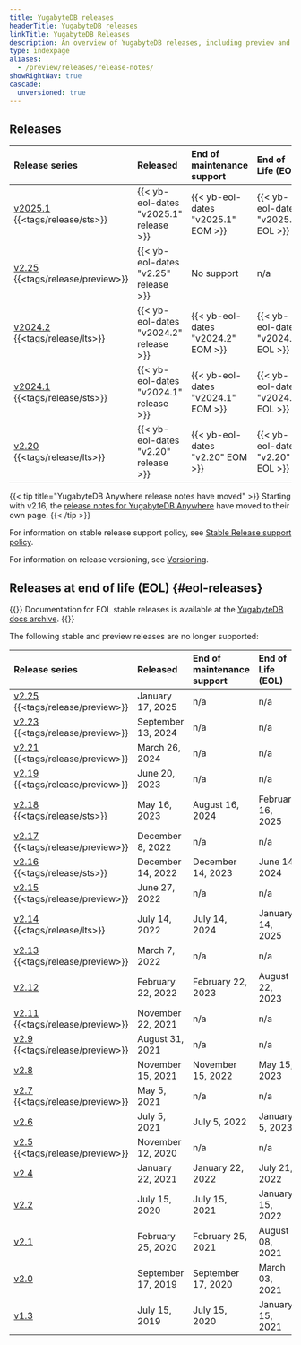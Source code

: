 ```yaml
---
title: YugabyteDB releases
headerTitle: YugabyteDB releases
linkTitle: YugabyteDB Releases
description: An overview of YugabyteDB releases, including preview and current stable releases.
type: indexpage
aliases:
  - /preview/releases/release-notes/
showRightNav: true
cascade:
  unversioned: true
---
```


## Releases

| Release series | Released | End of maintenance support | End of Life (EOL) |
| :------------- | :------- | :------------------------- | :---------------- |
| [v2025.1](v2025.1/) {{<tags/release/sts>}} | {{< yb-eol-dates "v2025.1" release >}} | {{< yb-eol-dates "v2025.1" EOM >}} | {{< yb-eol-dates "v2025.1" EOL >}} |
| [v2.25](v2.25/) {{<tags/release/preview>}} | {{< yb-eol-dates "v2.25" release >}} | No support | n/a |
| [v2024.2](v2024.2/) {{<tags/release/lts>}} | {{< yb-eol-dates "v2024.2" release >}} | {{< yb-eol-dates "v2024.2" EOM >}} | {{< yb-eol-dates "v2024.2" EOL >}} |
| [v2024.1](v2024.1/) {{<tags/release/sts>}} | {{< yb-eol-dates "v2024.1" release >}} | {{< yb-eol-dates "v2024.1" EOM >}} | {{< yb-eol-dates "v2024.1" EOL >}} |
| [v2.20](v2.20/) {{<tags/release/lts>}} | {{< yb-eol-dates "v2.20" release >}} | {{< yb-eol-dates "v2.20" EOM >}} | {{< yb-eol-dates "v2.20" EOL >}} |

{{< tip title="YugabyteDB Anywhere release notes have moved" >}}
Starting with v2.16, the [release notes for YugabyteDB Anywhere](../yba-releases/) have moved to their own page.
{{< /tip >}}

For information on stable release support policy, see [Stable Release support policy](../versioning/#stable-release-support-policy).

For information on release versioning, see [Versioning](../versioning/).

## Releases at end of life (EOL) {#eol-releases}

{{<note title="Archived docs available">}}
Documentation for EOL stable releases is available at the [YugabyteDB docs archive](https://docs-archive.yugabyte.com/).
{{</note>}}

The following stable and preview releases are no longer supported:

| Release series | Released | End of maintenance support | End of Life (EOL) |
| :------------- | :------- | :------------------------- | :---------------- |
| [v2.25](v2.25/) {{<tags/release/preview>}} | January 17, 2025  | n/a | n/a |
| [v2.23](v2.23/) {{<tags/release/preview>}} | September 13, 2024  | n/a | n/a |
| [v2.21](v2.21/) {{<tags/release/preview>}} | March 26, 2024 | n/a | n/a |
| [v2.19](v2.19/) {{<tags/release/preview>}} | June 20, 2023 | n/a | n/a |
| [v2.18](end-of-life/v2.18/) {{<tags/release/sts>}} | May 16, 2023 | August 16, 2024 | February 16, 2025 |
| [v2.17](end-of-life/v2.17/) {{<tags/release/preview>}} | December 8, 2022 | n/a | n/a |
| [v2.16](end-of-life/v2.16/) {{<tags/release/sts>}} | December 14, 2022 | December 14, 2023 | June 14, 2024 |
| [v2.15](end-of-life/v2.15/) {{<tags/release/preview>}} | June 27, 2022 | n/a | n/a |
| [v2.14](end-of-life/v2.14/) {{<tags/release/lts>}} | July 14, 2022 | July 14, 2024 | January 14, 2025 |
| [v2.13](end-of-life/v2.13/) {{<tags/release/preview>}} | March 7, 2022 | n/a | n/a |
| [v2.12](end-of-life/v2.12/) | February 22, 2022 | February 22, 2023 | August 22, 2023 |
| [v2.11](end-of-life/v2.11/) {{<tags/release/preview>}} | November 22, 2021 | n/a | n/a |
| [v2.9](end-of-life/v2.9/) {{<tags/release/preview>}} | August 31, 2021 | n/a | n/a |
| [v2.8](end-of-life/v2.8/) | November 15, 2021 | November 15, 2022 | May 15, 2023 |
| [v2.7](end-of-life/v2.7/) {{<tags/release/preview>}} | May 5, 2021 | n/a | n/a |
| [v2.6](end-of-life/v2.6/) | July 5, 2021 | July 5, 2022 | January 5, 2023 |
| [v2.5](end-of-life/v2.5/) {{<tags/release/preview>}} | November 12, 2020 | n/a | n/a |
| [v2.4](end-of-life/v2.4/) | January 22, 2021 | January 22, 2022 | July 21, 2022 |
| [v2.2](end-of-life/v2.2/) | July 15, 2020 | July 15, 2021 | January 15, 2022 |
| [v2.1](end-of-life/v2.1/) | February 25, 2020 | February 25, 2021 | August 08, 2021 |
| [v2.0](end-of-life/v2.0/) | September 17, 2019 | September 17, 2020 | March 03, 2021 |
| [v1.3](end-of-life/v1.3/) | July 15, 2019 | July 15, 2020 | January 15, 2021 |

